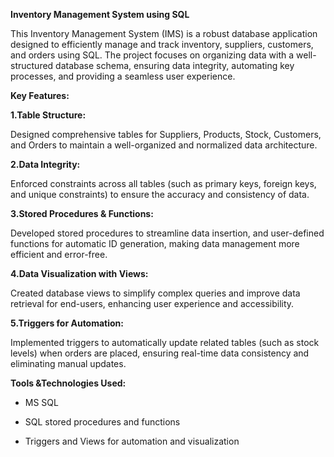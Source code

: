**Inventory Management System using SQL**

This Inventory Management System (IMS) is a robust database application designed to efficiently manage and track inventory, suppliers, customers, and orders using SQL. The project focuses on organizing data with a well-structured database schema, ensuring data integrity, automating key processes, and providing a seamless user experience.

**Key Features:**

**1.Table Structure:**

Designed comprehensive tables for Suppliers, Products, Stock, Customers, and Orders to maintain a well-organized and normalized data architecture.

**2.Data Integrity:**

Enforced constraints across all tables (such as primary keys, foreign keys, and unique constraints) to ensure the accuracy and consistency of data.

**3.Stored Procedures & Functions:**

Developed stored procedures to streamline data insertion, and user-defined functions for automatic ID generation, making data management more efficient and error-free.

**4.Data Visualization with Views:**

Created database views to simplify complex queries and improve data retrieval for end-users, enhancing user experience and accessibility.

**5.Triggers for Automation:**

Implemented triggers to automatically update related tables (such as stock levels) when orders are placed, ensuring real-time data consistency and eliminating manual updates.

**Tools &Technologies Used:**

- MS SQL
  
- SQL stored procedures and functions

- Triggers and Views for automation and visualization
